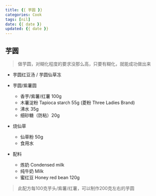```yaml
---
title: {{ 芋圆 }}
categories: Cook
tags: [nil]
date: {{ date }}
updated: {{ date }}
---
```


## 芋圆

> 做芋圆，对糊化程度的要求没那么高，只要有糊化，就能成功做出来

- 芋圆红豆汤 / 芋圆仙草冻
    
- 芋圆/紫薯圆
    - 香芋/紫薯/红薯 100g
    - 木薯淀粉 Tapioca starch 55g (菱粉 Three Ladies Brand)
    - 沸水 35g
    - 细砂糖（防粘）20g
- 烧仙草
    - 仙草粉 50g
    - 食用水
- 配料
    - 炼奶 Condensed milk
    - 纯牛奶 Milk
    - 蜜红豆 Honey red bean 120g

> 此配方每100克芋头/紫薯/红薯，可以制作200克左右的芋圆
